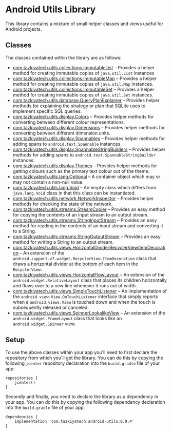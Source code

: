 # Android Utils Library

This library contains a mixture of small helper classes and views useful for Android projects.

## Classes

The classes contained within the library are as follows:

* [com.tazkiyatech.utils.collections.ImmutableList](library/src/main/java/com/tazkiyatech/utils/collections/ImmutableList.java) – Provides a helper method for creating immutable copies of `java.util.List` instances
* [com.tazkiyatech.utils.collections.ImmutableMap](library/src/main/java/com/tazkiyatech/utils/collections/ImmutableMap.java) – Provides a helper method for creating immutable copies of `java.util.Map` instances.
* [com.tazkiyatech.utils.collections.ImmutableSet](library/src/main/java/com/tazkiyatech/utils/collections/ImmutableSet.java) – Provides a helper method for creating immutable copies of `java.util.Set` instances.
* [com.tazkiyatech.utils.database.QueryPlanExplainer](library/src/main/java/com/tazkiyatech/utils/database/QueryPlanExplainer.java) – Provides helper methods for explaining the strategy or plan that SQLite uses to implement specific SQL queries.
* [com.tazkiyatech.utils.display.Colors](library/src/main/java/com/tazkiyatech/utils/display/Colors.kt) – Provides helper methods for converting between different colour representations.
* [com.tazkiyatech.utils.display.Dimensions](library/src/main/java/com/tazkiyatech/utils/display/Dimensions.kt) – Provides helper methods for converting between different dimension units.
* [com.tazkiyatech.utils.display.Spannables](library/src/main/java/com/tazkiyatech/utils/display/Spannables.kt) – Provides helper methods for adding spans to `android.text.Spannable` instances.
* [com.tazkiyatech.utils.display.SpannableStringBuilders](library/src/main/java/com/tazkiyatech/utils/display/SpannableStringBuilders.kt) – Provides helper methods for adding spans to `android.text.SpannableStringBuilder` instances.
* [com.tazkiyatech.utils.display.Themes](library/src/main/java/com/tazkiyatech/utils/display/Themes.kt) – Provides helper methods for getting colours such as the primary text colour out of the theme.
* [com.tazkiyatech.utils.lang.Optional](library/src/main/java/com/tazkiyatech/utils/lang/Optional.java) – A container object which may or may not contain a non-null value.
* [com.tazkiyatech.utils.lang.Void](library/src/main/java/com/tazkiyatech/utils/lang/Void.java) – An empty class which differs from `java.lang.Void` class in that this class can be instantiated.
* [com.tazkiyatech.utils.network.NetworkInspector](library/src/main/java/com/tazkiyatech/utils/network/NetworkInspector.java) – Provides helper methods for checking the state of the network.
* [com.tazkiyatech.utils.streams.StreamCopier](library/src/main/java/com/tazkiyatech/utils/streams/StreamCopier.java) – Provides an easy method for copying the contents of an input stream to an output stream.
* [com.tazkiyatech.utils.streams.StringInputStream](library/src/main/java/com/tazkiyatech/utils/streams/StringInputStream.java) – Provides an easy method for reading in the contents of an input stream and converting it to a String.
* [com.tazkiyatech.utils.streams.StringOutputStream](library/src/main/java/com/tazkiyatech/utils/streams/StringOutputStream.java) – Provides an easy method for writing a String to an output stream.
* [com.tazkiyatech.utils.views.HorizontalDividerRecyclerViewItemDecoration](library/src/main/java/com/tazkiyatech/utils/views/HorizontalDividerRecyclerViewItemDecoration.java) – An extension of the `android.support.v7.widget.RecyclerView.ItemDecoration` class that draws a horizontal divider at the bottom of each item in the `RecyclerView`.
* [com.tazkiyatech.utils.views.HorizontalFlowLayout](library/src/main/java/com/tazkiyatech/utils/views/HorizontalFlowLayout.java) – An extension of the `android.widget.RelativeLayout` class that places its children horizontally and flows over to a new line whenever it runs out of width.
* [com.tazkiyatech.utils.views.SimpleTouchListener](library/src/main/java/com/tazkiyatech/utils/views/SimpleTouchListener.java) – An implementation of the `android.view.View.OnTouchListener` interface that simply reports when a `android.views.View` is touched down and when the touch is subsequently released or canceled.
* [com.tazkiyatech.utils.views.SpinnerLookalikeView](library/src/main/java/com/tazkiyatech/utils/views/SpinnerLookalikeView.java) – An extension of the `android.widget.FrameLayout` class that looks like an `android.widget.Spinner` view.

## Setup

To use the above classes within your app you'll need to first declare the repository from which you'll get the library. You can do this by copying the following `jcenter` repository declaration into the `build.gradle` file of your app:

    repositories {
        jcenter()
    }

Secondly and finally, you need to declare the library as a dependency in your app. You can do this by copying the following dependency declaration into the `build.gradle` file of your app:

    dependencies {
        implementation 'com.tazkiyatech:android-utils:0.0.4'
    }
